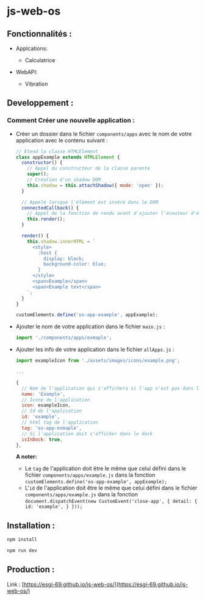 # js-web-os

## Fonctionnalités :
- Applcations:
  - Calculatrice

- WebAPI:
  - Vibration

## Developpement :

### Comment Créer une nouvelle application :

- Créer un dossier dans le fichier `components/apps` avec le nom de votre application avec le contenu suivant :

  ```js
  // Etend la classe HTMLElement
  class appExample extends HTMLElement {
    constructor() {
      // Appel du constructeur de la classe parente
      super();
      // Création d'un shadow DOM
      this.shadow = this.attachShadow({ mode: 'open' });
    }

    // Appelé lorsque l'élément est inséré dans le DOM
    connectedCallback() {
      // Appel de la fonction de rendu avant d'ajouter l'écouteur d'événement
      this.render();
    }

    render() {
      this.shadow.innerHTML = `
        <style>
          :host {
            display: block;
            background-color: blue;
          }
        </style>
        <span>Example</span>
        <span>Example text</span>
      `;
    }
  }

  customElements.define('os-app-example', appExample);
  ```

- Ajouter le nom de votre application dans le fichier `main.js` :

  ```js
  import './components/apps/exmaple';
  ```

- Ajouter les info de votre application dans le fichier `allApps.js` :

  ```js
  import exampleIcon from './assets/images/icons/example.png';

  ...

  {
    // Nom de l'application qui s'affichera si l'app n'est pas dans le dock
    name: 'Example',
    // Icone de l'application
    icon: exampleIcon,
    // Id de l'application
    id: 'example',
    // html tag de l'application
    tag: 'os-app-exmaple',
    // Si l'application doit s'afficher dans le dock
    isInDock: true,
  },
  ```

  **A noter:**
  - Le `tag` de l'application doit être le même que celui défini dans le fichier `components/apps/example.js` dans la fonction `customElements.define('os-app-example', appExample);`
  - L'`id` de l'application doit être le même que celui défini dans le fichier `components/apps/example.js` dans la fonction `document.dispatchEvent(new CustomEvent('close-app', { detail: { id: 'example', } }));`

## Installation :

```sh
npm install
```

```sh
npm run dev
```

## Production :

Link : [https://esgi-69.github.io/js-web-os/](https://esgi-69.github.io/js-web-os/)